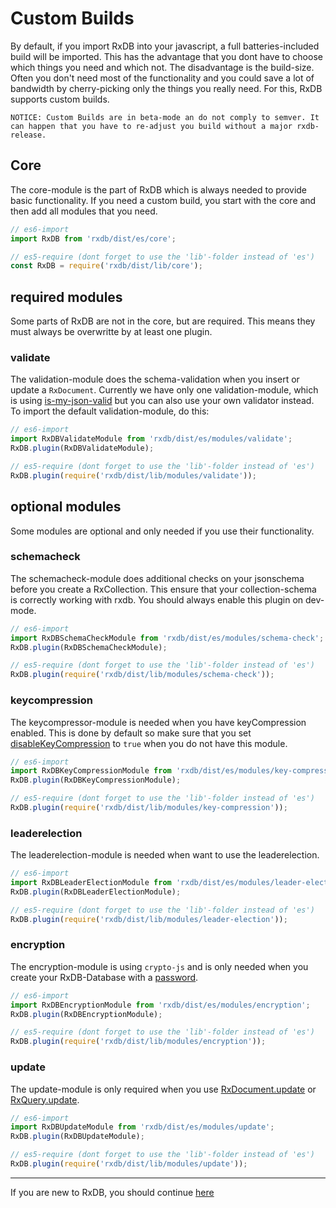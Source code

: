 # Custom Builds

By default, if you import RxDB into your javascript, a full batteries-included build will be imported. This has the advantage that you dont have to choose which things you need and which not. The disadvantage is the build-size. Often you don't need most of the functionality and you could save a lot of bandwidth by cherry-picking only the things you really need. For this, RxDB supports custom builds.

`NOTICE: Custom Builds are in beta-mode an do not comply to semver. It can happen that you have to re-adjust you build without a major rxdb-release.`

## Core

The core-module is the part of RxDB which is always needed to provide basic functionality. If you need a custom build, you start with the core and then add all modules that you need.

```javascript
// es6-import
import RxDB from 'rxdb/dist/es/core';

// es5-require (dont forget to use the 'lib'-folder instead of 'es')
const RxDB = require('rxdb/dist/lib/core');
```

## required modules

Some parts of RxDB are not in the core, but are required. This means they must always be overwritte by at least one plugin.

### validate

The validation-module does the schema-validation when you insert or update a `RxDocument`. Currently we have only one validation-module, which is using [is-my-json-valid](https://www.npmjs.com/package/is-my-json-valid) but you can also use your own validator instead. To import the default validation-module, do this:

```javascript
// es6-import
import RxDBValidateModule from 'rxdb/dist/es/modules/validate';
RxDB.plugin(RxDBValidateModule);

// es5-require (dont forget to use the 'lib'-folder instead of 'es')
RxDB.plugin(require('rxdb/dist/lib/modules/validate'));
```

## optional modules

Some modules are optional and only needed if you use their functionality.

### schemacheck

The schemacheck-module does additional checks on your jsonschema before you create a RxCollection. This ensure that your collection-schema is correctly working with rxdb. You should always enable this plugin on dev-mode.

```javascript
// es6-import
import RxDBSchemaCheckModule from 'rxdb/dist/es/modules/schema-check';
RxDB.plugin(RxDBSchemaCheckModule);

// es5-require (dont forget to use the 'lib'-folder instead of 'es')
RxDB.plugin(require('rxdb/dist/lib/modules/schema-check'));
```

### keycompression

The keycompressor-module is needed when you have keyCompression enabled. This is done by default so make sure that you set [disableKeyCompression](./RxSchema.html#disablekeycompression) to `true` when you do not have this module.

```javascript
// es6-import
import RxDBKeyCompressionModule from 'rxdb/dist/es/modules/key-compression';
RxDB.plugin(RxDBKeyCompressionModule);

// es5-require (dont forget to use the 'lib'-folder instead of 'es')
RxDB.plugin(require('rxdb/dist/lib/modules/key-compression'));
```

### leaderelection

The leaderelection-module is needed when want to use the leaderelection.

```javascript
// es6-import
import RxDBLeaderElectionModule from 'rxdb/dist/es/modules/leader-election';
RxDB.plugin(RxDBLeaderElectionModule);

// es5-require (dont forget to use the 'lib'-folder instead of 'es')
RxDB.plugin(require('rxdb/dist/lib/modules/leader-election'));
```

### encryption

The encryption-module is using `crypto-js` and is only needed when you create your RxDB-Database with a [password](./RxDatabase.md#password-optional).

```javascript
// es6-import
import RxDBEncryptionModule from 'rxdb/dist/es/modules/encryption';
RxDB.plugin(RxDBEncryptionModule);

// es5-require (dont forget to use the 'lib'-folder instead of 'es')
RxDB.plugin(require('rxdb/dist/lib/modules/encryption'));
```

### update

The update-module is only required when you use [RxDocument.update](./RxDocument.md#update) or [RxQuery.update](./RxQuery.md#update).

```javascript
// es6-import
import RxDBUpdateModule from 'rxdb/dist/es/modules/update';
RxDB.plugin(RxDBUpdateModule);

// es5-require (dont forget to use the 'lib'-folder instead of 'es')
RxDB.plugin(require('rxdb/dist/lib/modules/update'));
```

--------------------------------------------------------------------------------

If you are new to RxDB, you should continue [here](./Plugins.md)

